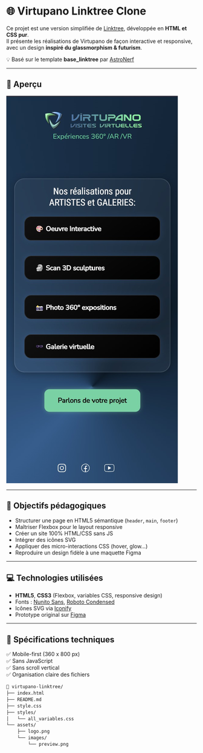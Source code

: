 # 🌐 Virtupano Linktree Clone

Ce projet est une version simplifiée de [Linktree](https://linktr.ee), développée en **HTML et CSS pur**.  
Il présente les réalisations de Virtupano de façon interactive et responsive, avec un design **inspiré du glassmorphism & futurism**.

💡 Basé sur le template **base_linktree** par [AstroNerf](https://github.com/AstroNerf)

---

## 📸 Aperçu

![Preview du projet](/assets/images/preview.jpg)

---

## 🎯 Objectifs pédagogiques

- Structurer une page en HTML5 sémantique (`header`, `main`, `footer`)
- Maîtriser Flexbox pour le layout responsive
- Créer un site 100% HTML/CSS sans JS
- Intégrer des icônes SVG
- Appliquer des micro-interactions CSS (hover, glow…)
- Reproduire un design fidèle à une maquette Figma

---

## 💻 Technologies utilisées

- **HTML5**, **CSS3** (Flexbox, variables CSS, responsive design)
- Fonts : [Nunito Sans](https://fonts.google.com/specimen/Nunito+Sans), [Roboto Condensed](https://fonts.google.com/specimen/Roboto+Condensed)
- Icônes SVG via [Iconify](https://iconify.design/)
- Prototype original sur [Figma](https://www.figma.com/design/DZeDxvtJtI0hdtLi3ldEtm/LinkTree?node-id=5-451&t=6dKgy2pnBWzfgGFs-1)

---

## 🧪 Spécifications techniques

✅ Mobile-first (360 x 800 px)  
✅ Sans JavaScript  
✅ Sans scroll vertical  
✅ Organisation claire des fichiers

```bash
📁 virtupano-linktree/
├── index.html
├── README.md
├── style.css
├── styles/
│   └── all_variables.css
└── assets/
    ├── logo.png
    └── images/
        └── preview.png
